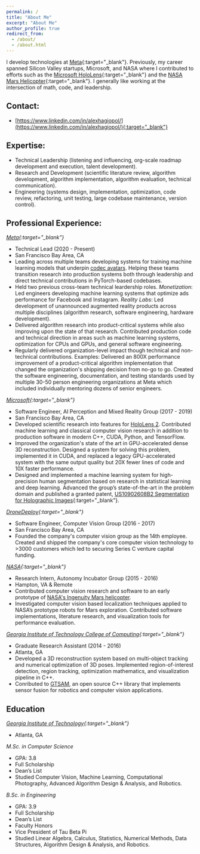 ```yaml
---
permalink: /
title: "About Me"
excerpt: "About Me"
author_profile: true
redirect_from: 
  - /about/
  - /about.html
---
```


I develop technologies at [Meta](https://about.meta.com/realitylabs/){:target="_blank"}. Previously, my career spanned Silicon Valley startups, Microsoft, and NASA where I contributed to efforts such as the [Microsoft HoloLens](https://www.microsoft.com/en-us/hololens){:target="_blank"} and the [NASA Mars Helicopter](https://mars.nasa.gov/technology/helicopter/){:target="_blank"}. I generally like working at the intersection of math, code, and leadership.

## Contact:
* [https://www.linkedin.com/in/alexhagiopol/](https://www.linkedin.com/in/alexhagiopol/){:target="_blank"} 


## Expertise:
* Technical Leadership (listening and influencing, org-scale roadmap development and execution, talent development).
* Research and Development (scientific literature review, algorithm development, algorithm implementation, algorithm evaluation, technical communication).
* Engineering (systems design, implementation, optimization, code review, refactoring, unit testing, large codebase maintenance, version control).

## Professional Experience:
*[Meta](https://about.meta.com/realitylabs/){:target="_blank"}*
* Technical Lead (2020 - Present)
* San Francisco Bay Area, CA
* Leading across multiple teams developing systems for training machine learning models that underpin [codec avatars](https://youtu.be/MVYrJJNdrEg?si=a213ml-XoaPBdV5a). Helping these teams transition research into production systems both through leadership and direct technical contributions in PyTorch-based codebases. 
* Held two previous cross-team technical leardership roles. *Monetization*: Led engineers developing machine learning systems that optimize ads performance for Facebook and Instagram. *Reality Labs*: Led development of unannounced augmented reality products across multiple disciplines (algorithm research, software engineering, hardware development). 
* Delivered algorithm research into product-critical systems while also improving upon the state of that research. Contributed production code and technical direction in areas such as machine learning systems, optimization for CPUs and GPUs, and general software engineering. 
* Regularly delivered organization-level impact though technical and non-technical contributions. Examples: Delivered an 800X performance improvement of a product-critical algorithm implementation that changed the organization's shipping decision from no-go to go. Created the software engineering, documentation, and testing standards used by multiple 30-50 person engineering organizations at Meta which included individually mentoring dozens of senior engineers.

*[Microsoft](https://www.microsoft.com/en-us/hololens){:target="_blank"}*
* Software Engineer, AI Perception and Mixed Reality Group (2017 - 2019)
* San Francisco Bay Area, CA
* Developed scientific research into features for [HoloLens 2](https://www.microsoft.com/en-us/hololens). Contributed machine learning and classical computer vision research in addition to production software in modern C++, CUDA, Python, and TensorFlow.
* Improved the organization's state of the art in GPU-accelerated dense 3D reconstruction. Designed a system for solving this problem, implemented it in CUDA, and replaced a legacy GPU-accelerated system with the same output quality but 20X fewer lines of code and 10X faster performance.
* Designed and implemented a machine learning system for high-precision human segmentation based on research in statistical learning and deep learning. Advanced the group’s state-of-the-art in the problem domain and published a
granted patent, [US10902608B2 Segmentation for Holographic Images](https://patents.google.com/patent/US10902608B2){:target="_blank"}.


*[DroneDeploy](https://www.dronedeploy.com){:target="_blank"}* 
* Software Engineer, Computer Vision Group (2016 - 2017)
* San Francisco Bay Area, CA
* Founded the company's computer vision group as the 14th employee. Created and shipped the company's core computer vision technology to >3000 customers which led to securing Series C venture capital funding. 

*[NASA](https://www.nasa.gov){:target="_blank"}*                          
* Research Intern, Autonomy Incubator Group (2015 - 2016)
* Hampton, VA & Remote
* Contributed computer vision research and software to an early prototype of [NASA's Ingenuity Mars helicopter](https://en.wikipedia.org/wiki/Ingenuity_(helicopter)). 
* Investigated computer vision based localization techniques applied to NASA’s prototype robots for Mars exploration. Contributed software implementations, literature research, and visualization tools for performance evaluation.

*[Georgia Institute of Technology College of Computing](https://www.cc.gatech.edu/){:target="_blank"}*                          
* Graduate Research Assistant (2014 - 2016)
* Atlanta, GA
* Developed a 3D reconstruction system based on multi-object tracking and numerical optimization of 3D poses. Implemented region-of-interest detection, region tracking, optimization mathematics, and visualization pipeline in C++. 
* Conributed to [GTSAM](https://gtsam.org/), an open source C++ library that implements sensor fusion for robotics and computer vision applications.

## Education
*[Georgia Institute of Technology](https://www.cc.gatech.edu){:target="_blank"}*
* Atlanta, GA

*M.Sc. in Computer Science*
* GPA: 3.8
* Full Scholarship
* Dean’s List
* Studied Computer Vision, Machine Learning, Computational Photography, Advanced Algorithm Design & Analysis, and Robotics.

*B.Sc. in Engineering*
* GPA: 3.9
* Full Scholarship
* Dean’s List
* Faculty Honors
* Vice President of Tau Beta Pi
* Studied Linear Algebra, Calculus, Statistics, Numerical Methods, Data Structures, Algorithm Design & Analysis, and Robotics.
